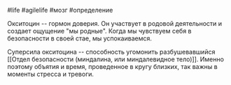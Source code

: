 #life #agilelife #мозг #определение 

Окситоцин -- гормон доверия. Он участвует в родовой деятельности и создает ощущение "мы родные". Когда мы чувствуем себя в безопасности в своей стае, мы успокаиваемся.

Суперсила окситоцина -- способность угомонить разбушевавшийся [[Отдел безопасности (миндалина, или миндалевидное тело)]]. Именно поэтому объятия и время, проведенное в кругу близких, так важны в моменты стресса и тревоги.